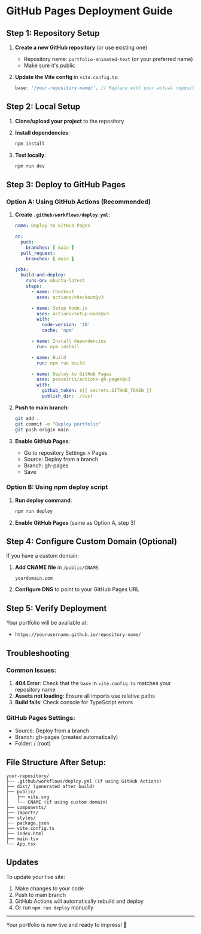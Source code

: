 # GitHub Pages Deployment Guide

## Step 1: Repository Setup

1. **Create a new GitHub repository** (or use existing one)
   - Repository name: `portfolio-animated-text` (or your preferred name)
   - Make sure it's public

2. **Update the Vite config** in `vite.config.ts`:
   ```typescript
   base: '/your-repository-name/', // Replace with your actual repository name
   ```

## Step 2: Local Setup

1. **Clone/upload your project** to the repository
2. **Install dependencies**:
   ```bash
   npm install
   ```

3. **Test locally**:
   ```bash
   npm run dev
   ```

## Step 3: Deploy to GitHub Pages

### Option A: Using GitHub Actions (Recommended)

1. **Create `.github/workflows/deploy.yml`**:
   ```yaml
   name: Deploy to GitHub Pages

   on:
     push:
       branches: [ main ]
     pull_request:
       branches: [ main ]

   jobs:
     build-and-deploy:
       runs-on: ubuntu-latest
       steps:
         - name: Checkout
           uses: actions/checkout@v3

         - name: Setup Node.js
           uses: actions/setup-node@v3
           with:
             node-version: '18'
             cache: 'npm'

         - name: Install dependencies
           run: npm install

         - name: Build
           run: npm run build

         - name: Deploy to GitHub Pages
           uses: peaceiris/actions-gh-pages@v3
           with:
             github_token: ${{ secrets.GITHUB_TOKEN }}
             publish_dir: ./dist
   ```

2. **Push to main branch**:
   ```bash
   git add .
   git commit -m "Deploy portfolio"
   git push origin main
   ```

3. **Enable GitHub Pages**:
   - Go to repository Settings > Pages
   - Source: Deploy from a branch
   - Branch: gh-pages
   - Save

### Option B: Using npm deploy script

1. **Run deploy command**:
   ```bash
   npm run deploy
   ```

2. **Enable GitHub Pages** (same as Option A, step 3)

## Step 4: Configure Custom Domain (Optional)

If you have a custom domain:

1. **Add CNAME file** in `/public/CNAME`:
   ```
   yourdomain.com
   ```

2. **Configure DNS** to point to your GitHub Pages URL

## Step 5: Verify Deployment

Your portfolio will be available at:
- `https://yourusername.github.io/repository-name/`

## Troubleshooting

### Common Issues:

1. **404 Error**: Check that the `base` in `vite.config.ts` matches your repository name
2. **Assets not loading**: Ensure all imports use relative paths
3. **Build fails**: Check console for TypeScript errors

### GitHub Pages Settings:
- Source: Deploy from a branch
- Branch: gh-pages (created automatically)
- Folder: / (root)

## File Structure After Setup:
```
your-repository/
├── .github/workflows/deploy.yml (if using GitHub Actions)
├── dist/ (generated after build)
├── public/
│   ├── vite.svg
│   └── CNAME (if using custom domain)
├── components/
├── imports/
├── styles/
├── package.json
├── vite.config.ts
├── index.html
├── main.tsx
└── App.tsx
```

## Updates

To update your live site:
1. Make changes to your code
2. Push to main branch
3. GitHub Actions will automatically rebuild and deploy
4. Or run `npm run deploy` manually

---

Your portfolio is now live and ready to impress! 🚀